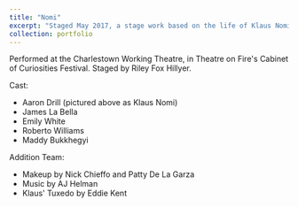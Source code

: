 ```yaml
---
title: "Nomi"
excerpt: "Staged May 2017, a stage work based on the life of Klaus Nomi<br/><img src='/images/nomi/Aaron during Softly Awakes My Heart.JPG'>"
collection: portfolio
---
```


Performed at the Charlestown Working Theatre, in Theatre on Fire's Cabinet of Curiosities Festival. Staged by Riley Fox Hillyer.

Cast:

- Aaron Drill (pictured above as Klaus Nomi)
- James La Bella
- Emily White
- Roberto Williams
- Maddy Bukkhegyi

Addition Team:

- Makeup by Nick Chieffo and Patty De La Garza
- Music by AJ Helman
- Klaus' Tuxedo by Eddie Kent
